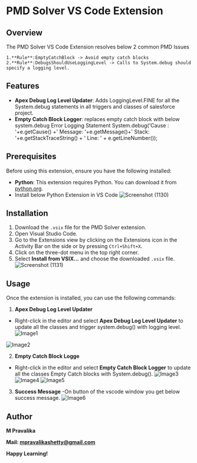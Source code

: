 # PMD Solver VS Code Extension
## Overview
The PMD Solver VS Code Extension resolves below 2 common PMD Issues

    1.**Rule**:EmptyCatchBlock -> Avoid empty catch blocks 
    2.**Rule**:DebugsShouldUseLoggingLevel -> Calls to System.debug should specify a logging level.
## Features
- **Apex Debug Log Level Updater**: Adds LoggingLevel.FINE for all the System.debug statements in all triggers and classes of salesforce project.
- **Empty Catch Block Logger**: replaces empty catch block with below system.debug Error Logging Statement
    System.debug('Cause : '+e.getCause() +' Message: '+e.getMessage()+' Stack: '+e.getStackTraceString() + ' Line: ' + e.getLineNumber());

## Prerequisites
Before using this extension, ensure you have the following installed:
- **Python**: This extension requires Python. You can download it from [python.org](https://www.python.org/downloads/).
- Install below Python Extension in VS Code
      ![Screenshot (1130)](https://github.com/user-attachments/assets/bd7bc540-a58b-4252-bf1d-221fd11cf4da)

## Installation
1. Download the `.vsix` file for the PMD Solver extension.
2. Open Visual Studio Code.
3. Go to the Extensions view by clicking on the Extensions icon in the Activity Bar on the side or by pressing `Ctrl+Shift+X`.
4. Click on the three-dot menu in the top right corner.
5. Select **Install from VSIX...** and choose the downloaded `.vsix` file.
   ![Screenshot (1131)](https://github.com/user-attachments/assets/105cb1aa-30a8-48fd-9d30-fb8898d10eba)

## Usage
Once the extension is installed, you can use the following commands:
1. **Apex Debug Log Level Updater**
  - Right-click in the editor and select **Apex Debug Log Level Updater** to update all the classes and trigger system.debug() with logging level.
   ![Image1](https://github.com/user-attachments/assets/ef94cfa0-b44a-403e-8078-4b15718e9834)

  ![Image2](https://github.com/user-attachments/assets/5ec444f5-c62d-4e5c-a668-e0cabca7db2f)

2. **Empty Catch Block Logge**
  - Right-click in the editor and select **Empty Catch Block Logger** to update all the classes Empty Catch blocks with System.debug().
   ![Image3](https://github.com/user-attachments/assets/d03bee05-4b04-492f-a1bc-5c9bda9d46fc)
   ![Image4](https://github.com/user-attachments/assets/74c684bf-f743-45de-942b-5e5283196a0a)
   ![Image5](https://github.com/user-attachments/assets/b04e3353-b683-40d2-8385-1ba3430bfdf4)



3. **Success Message**
    -On button of the vscode window you get below success message.
    ![Image6](https://github.com/user-attachments/assets/5e2d86aa-f484-4792-bd0f-58c468ab46ab)


## Author
**M Pravalika**

**Mail: mpravalikashetty@gmail.com**

**Happy Learning!**
